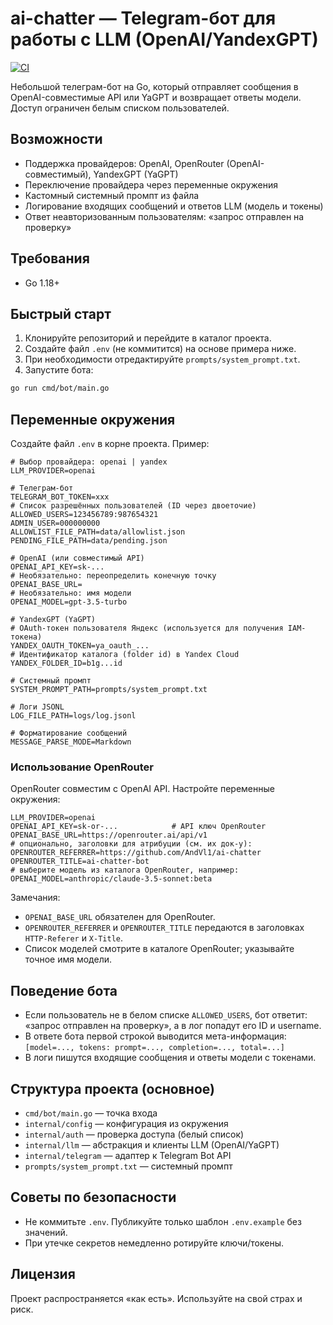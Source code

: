 # ai-chatter — Telegram-бот для работы с LLM (OpenAI/YandexGPT)

[![CI](https://github.com/AndVl1/ai-chatter/actions/workflows/ci.yml/badge.svg?branch=main)](https://github.com/AndVl1/ai-chatter/actions/workflows/ci.yml)

Небольшой телеграм-бот на Go, который отправляет сообщения в OpenAI-совместимые API или YaGPT и возвращает ответы модели. Доступ ограничен белым списком пользователей.

## Возможности
- Поддержка провайдеров: OpenAI, OpenRouter (OpenAI-совместимый), YandexGPT (YaGPT)
- Переключение провайдера через переменные окружения
- Кастомный системный промпт из файла
- Логирование входящих сообщений и ответов LLM (модель и токены)
- Ответ неавторизованным пользователям: «запрос отправлен на проверку»

## Требования
- Go 1.18+

## Быстрый старт
1) Клонируйте репозиторий и перейдите в каталог проекта.
2) Создайте файл `.env` (не коммитится) на основе примера ниже.
3) При необходимости отредактируйте `prompts/system_prompt.txt`.
4) Запустите бота:
```bash
go run cmd/bot/main.go
```

## Переменные окружения
Создайте файл `.env` в корне проекта. Пример:
```dotenv
# Выбор провайдера: openai | yandex
LLM_PROVIDER=openai

# Телеграм-бот
TELEGRAM_BOT_TOKEN=xxx
# Список разрешённых пользователей (ID через двоеточие)
ALLOWED_USERS=123456789:987654321
ADMIN_USER=000000000
ALLOWLIST_FILE_PATH=data/allowlist.json
PENDING_FILE_PATH=data/pending.json

# OpenAI (или совместимый API)
OPENAI_API_KEY=sk-...
# Необязательно: переопределить конечную точку
OPENAI_BASE_URL=
# Необязательно: имя модели
OPENAI_MODEL=gpt-3.5-turbo

# YandexGPT (YaGPT)
# OAuth-токен пользователя Яндекс (используется для получения IAM-токена)
YANDEX_OAUTH_TOKEN=ya_oauth_...
# Идентификатор каталога (folder id) в Yandex Cloud
YANDEX_FOLDER_ID=b1g...id

# Системный промпт
SYSTEM_PROMPT_PATH=prompts/system_prompt.txt

# Логи JSONL
LOG_FILE_PATH=logs/log.jsonl

# Форматирование сообщений
MESSAGE_PARSE_MODE=Markdown
```

### Использование OpenRouter
OpenRouter совместим с OpenAI API. Настройте переменные окружения:
```dotenv
LLM_PROVIDER=openai
OPENAI_API_KEY=sk-or-...            # API ключ OpenRouter
OPENAI_BASE_URL=https://openrouter.ai/api/v1
# опционально, заголовки для атрибуции (см. их док-у):
OPENROUTER_REFERRER=https://github.com/AndVl1/ai-chatter
OPENROUTER_TITLE=ai-chatter-bot
# выберите модель из каталога OpenRouter, например:
OPENAI_MODEL=anthropic/claude-3.5-sonnet:beta
```
Замечания:
- `OPENAI_BASE_URL` обязателен для OpenRouter.
- `OPENROUTER_REFERRER` и `OPENROUTER_TITLE` передаются в заголовках `HTTP-Referer` и `X-Title`.
- Список моделей смотрите в каталоге OpenRouter; указывайте точное имя модели.

## Поведение бота
- Если пользователь не в белом списке `ALLOWED_USERS`, бот ответит: «запрос отправлен на проверку», а в лог попадут его ID и username.
- В ответе бота первой строкой выводится мета-информация:
  `[model=..., tokens: prompt=..., completion=..., total=...]`
- В логи пишутся входящие сообщения и ответы модели с токенами.

## Структура проекта (основное)
- `cmd/bot/main.go` — точка входа
- `internal/config` — конфигурация из окружения
- `internal/auth` — проверка доступа (белый список)
- `internal/llm` — абстракция и клиенты LLM (OpenAI/YaGPT)
- `internal/telegram` — адаптер к Telegram Bot API
- `prompts/system_prompt.txt` — системный промпт

## Советы по безопасности
- Не коммитьте `.env`. Публикуйте только шаблон `.env.example` без значений.
- При утечке секретов немедленно ротируйте ключи/токены.

## Лицензия
Проект распространяется «как есть». Используйте на свой страх и риск.
